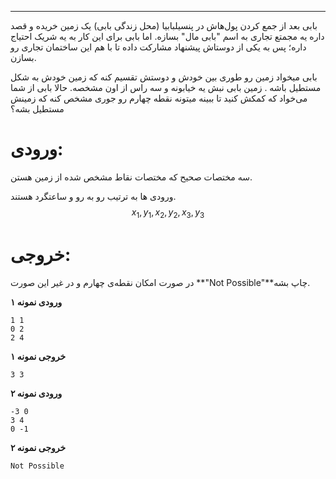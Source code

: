 --------
بابی بعد از جمع کردن پول‌هاش در پنسیلبابیا (محل زندگی بابی) یک زمین خریده و قصد داره یه مجمتع تجاری به اسم "بابی مال" بسازه. اما بابی برای این کار به یه شریک احتیاج داره؛ پس به یکی از دوستاش پیشنهاد مشارکت داده تا با هم این ساختمان تجاری رو بسازن.

بابی میخواد زمین رو طوری بین خودش و دوستش تقسیم کنه که زمین خودش به شکل مستطیل باشه . زمین بابی نبش یه خیابونه و سه راس از اون مشخصه. حالا بابی از شما می‌خواد که کمکش کنید تا ببینه میتونه نقطه چهارم رو جوری مشخص کنه که زمینش مستطیل بشه؟

# ورودی:
 سه مختصات صحیح که مختصات نقاط مشخص شده از زمین هستن.

ورودی ها به ترتیب رو به رو و ساعتگرد هستند.   $$x_{1} , y_{1} , x_{2} , y_{2} , x_{3} , y_{3} $$

# خروجی:
 در صورت امکان نقطه‌ی چهارم و در غیر این صورت **"Not Possible"**چاپ بشه.

**ورودی نمونه ۱**
```
1 1
0 2
2 4
```

**خروجی نمونه ۱**
```
3 3
```

**ورودی نمونه ۲**
```
-3 0
3 4
0 -1
```

**خروجی نمونه ۲**
```
Not Possible
```
